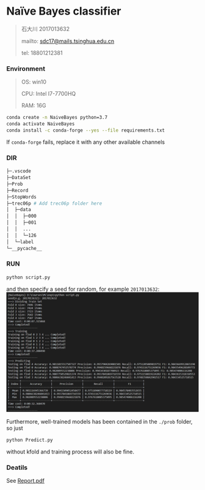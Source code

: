 # Naïve Bayes classifier

> 石大川 2017013632
>
> mailto: sdc17@mails.tsinghua.edu.cn
>
> tel: 18801212381

### Environment

> OS: win10
>
> CPU: Intel I7-7700HQ
>
> RAM: 16G

```bash
conda create -n NaiveBayes python=3.7
conda activate NaiveBayes
conda install -c conda-forge --yes --file requirements.txt
```

If ```conda-forge```  fails, replace it with any other available channels

### DIR

```bash
├─.vscode
├─DataSet
├─Prob
├─Record
├─StopWords
├─trec06p # Add trec06p folder here
│  ├─data
│  │  ├─000
│  │  ├─001
│  │  ...
│  │  └─126
│  └─label
└─__pycache__
```

### RUN

```bash
python script.py
```

and then specify a seed for random, for example ```2017013632```:
![example](./example.png)

Furthermore, well-trained models has been contained in the ```./prob``` folder, so just
```bash
python Predict.py
```
without kfold and training process will also be fine.

### Deatils
See [Report.pdf](./report.pdf)



